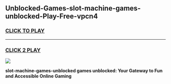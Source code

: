 
## Unblocked-Games-slot-machine-games-unblocked-Play-Free-vpcn4
<h3>
<a href="https://premium76.site?title=slot-machine-games-unblocked&ref=21A">CLICK TO PLAY</a></h3>
<hr>

<h3>
<a href="https://premium76.site?title=slot-machine-games-unblocked&ref=21A">CLICK 2 PLAY</a>
  
</h3>

<a href="https://premium76.site?title=slot-machine-games-unblocked&ref=21A"><img src="https://clearcache.store/games.png"></a>


**slot-machine-games-unblocked games unblocked: Your Gateway to Fun and Accessible Online Gaming**
